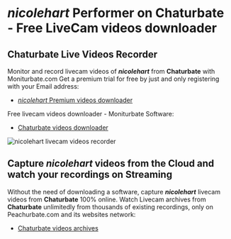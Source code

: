 # _nicolehart_ Performer on Chaturbate - Free LiveCam videos downloader

## Chaturbate Live Videos Recorder

Monitor and record livecam videos of **_nicolehart_** from **Chaturbate** with Moniturbate.com
Get a premium trial for free by just and only registering with your Email address:
* [_nicolehart_ Premium videos downloader](https://moniturbate.com/request-demo-licence-key.html)

Free livecam videos downloader - Moniturbate Software:
* [Chaturbate videos downloader](https://moniturbate.com/moniturbate-download-software.html)

![_nicolehart_ livecam videos recorder](https://peachurnet.com/templates/moniturbate-software.png)


## Capture _nicolehart_ videos from the Cloud and watch your recordings on Streaming

Without the need of downloading a software, capture **_nicolehart_** livecam videos from **Chaturbate** 100% online.
Watch Livecam archives from **Chaturbate** unlimitedly from thousands of existing recordings, only on Peachurbate.com and its websites network:
* [Chaturbate videos archives](https://peachurnet.com/)